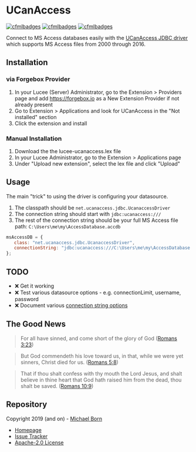 # UCanAccess



[![cfmlbadges](https://cfmlbadges.monkehworks.com/images/badges/compatibility-lucee-5.svg)](https://cfmlbadges.monkehworks.com) [![cfmlbadges](https://cfmlbadges.monkehworks.com/images/badges/built-with-commandbox.svg)](https://cfmlbadges.monkehworks.com) [![cfmlbadges](https://cfmlbadges.monkehworks.com/images/badges/testing-whats-testing.svg)](https://cfmlbadges.monkehworks.com)

Connect to MS Access databases easily with the [UCanAccess JDBC driver](http://ucanaccess.sourceforge.net/site.html) which supports MS Access files from 2000 through 2016.

## Installation

### via Forgebox Provider

1. In your Lucee (Server) Administrator, go to the Extension > Providers page and add https://forgebox.io as a New Extension Provider if not already present
2. Go to Extension > Applications and look for UCanAccess in the "Not installed" section
3. Click the extension and install

### Manual Installation

1. Download the the lucee-ucanaccess.lex file
2. In your Lucee Administrator, go to the Extension > Applications page
3. Under "Upload new extension", select the lex file and click "Upload"

## Usage

The main "trick" to using the driver is configuring your datasource.

1. The classpath should be `net.ucanaccess.jdbc.UcanaccessDriver`
2. The connection string should start with `jdbc:ucanaccess:///`
3. The rest of the connection string should be your full MS Access file path: `C:\Users\me\my\AccessDatabase.accdb`

```js
msAccessDB = {
   class: "net.ucanaccess.jdbc.UcanaccessDriver",
   connectionString: "jdbc:ucanaccess:///C:\Users\me\my\AccessDatabase.accdb"
};
```

## TODO

* ❌ Get it working
* ❌ Test various datasource options - e.g. connectionLimit, username, password
* ❌ Document various [connection string options](http://ucanaccess.sourceforge.net/site.html#examples)

## The Good News

> For all have sinned, and come short of the glory of God ([Romans 3:23](https://www.kingjamesbibleonline.org/Romans-3-23/))

> But God commendeth his love toward us, in that, while we were yet sinners, Christ died for us. ([Romans 5:8](https://www.kingjamesbibleonline.org/Romans-5-8))

> That if thou shalt confess with thy mouth the Lord Jesus, and shalt believe in thine heart that God hath raised him from the dead, thou shalt be saved. ([Romans 10:9](https://www.kingjamesbibleonline.org/Romans-10-9/))
 
## Repository

Copyright 2019 (and on) - [Michael Born](https://michaelborn.me/)

* [Homepage](https://bitbucket.org/michaelborn_me/ucanaccess/src/master/)
* [Issue Tracker](https://bitbucket.org/michaelborn_me/ucanaccess/issues?status=new&status=open)
* [Apache-2.0 License](http://www.apache.org/licenses/LICENSE-2.0.txt)